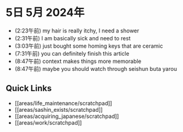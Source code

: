 # 5日 5月 2024年
- (2:23午前) my hair is really itchy, I need a shower
- (2:31午前) I am basically sick and need to rest
- (3:03午前) just bought some homing keys that are ceramic
- (7:31午前) you can definitely finish this article
- (8:47午前) context makes things more memorable
- (8:47午前) maybe you should watch through seishun buta yarou





 



## Quick Links
- [[areas/life_maintenance/scratchpad]]
- [[areas/sashin_exists/scratchpad]]
- [[areas/acquiring_japanese/scratchpad]]
- [[areas/work/scratchpad]]
